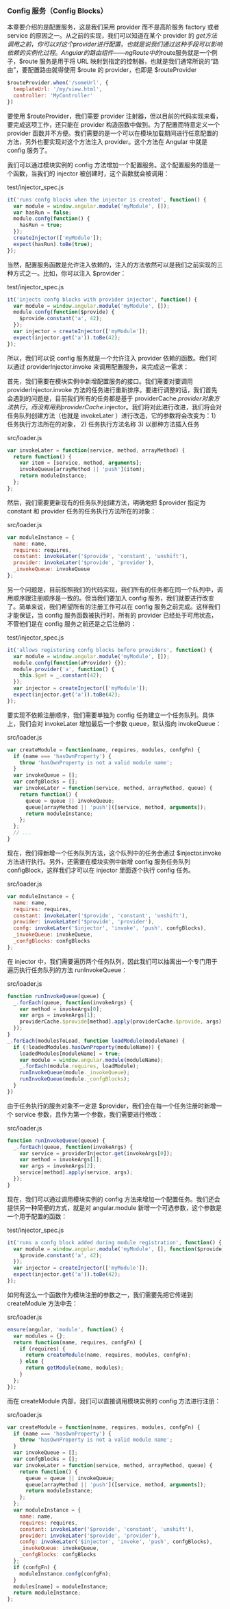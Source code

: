 ### Config 服务（Config Blocks）

本章要介绍的是配置服务，这是我们采用 provider 而不是高阶服务 factory 或者 service 的原因之一。从之前的实现，我们可以知道在某个 provider 的 $get 方法调用之前，你可以对这个 provider 进行配置，也就是说我们通过这种手段可以影响依赖的实例化过程。Angular的路由组件——ngRoute中的$route服务就是一个例子，$route 服务是用于将 URL 映射到指定的控制器，也就是我们通常所说的“路由”，要配置路由就得使用 $route 的 provider，也即是 $routeProvider

```js
$routeProvider.when('/someUrl', {
  templateUrl: '/my/view.html',
  controller: 'MyController'
})
```

要使用 $routeProvider，我们需要 provider 注射器，但以目前的代码实现来看，要完成这项工作，还只能在 provider 构造函数中做到。为了配置而特意定义一个 provider 函数并不方便。我们需要的是一个可以在模块加载期间进行任意配置的方法，另外也要实现对这个方法注入 provider。这个方法在 Angular 中就是 config 服务了。

我们可以通过模块实例的 config 方法增加一个配置服务。这个配置服务的值是一个函数，当我们的 injector 被创建时，这个函数就会被调用：

test/injector\_spec.js

```js
it('runs confg blocks when the injector is created', function() {
  var module = window.angular.module('myModule', []);
  var hasRun = false;
  module.confg(function() {
    hasRun = true;
  });
  createInjector(['myModule']);
  expect(hasRun).toBe(true);
});
```

当然，配置服务函数是允许注入依赖的，注入的方法依然可以是我们之前实现的三种方式之一。比如，你可以注入 $provider：

test/injector\_spec.js

```js
it('injects confg blocks with provider injector', function() {
  var module = window.angular.module('myModule', []);
  module.confg(function($provide) {
    $provide.constant('a', 42);
  });
  var injector = createInjector(['myModule']);
  expect(injector.get('a')).toBe(42);
});
```

所以，我们可以说 config 服务就是一个允许注入 provider 依赖的函数。我们可以通过 providerInjector.invoke 来调用配置服务，来完成这一需求：

首先，我们需要在模块实例中新增配置服务的接口。我们需要对要调用 providerInjector.invoke 方法的任务进行重新排序。要进行调整的话，我们首先会遇到的问题是，目前我们所有的任务都是基于 providerCache.$provider 对象方法执行，而没有用到 providerCache.$injector。我们将对此进行改进，我们将会对任务队列创建方法（也就是 invokeLater ）进行改造，它的参数将会改变为：1）任务执行方法所在的对象， 2\) 任务执行方法名称 3\) 以那种方法插入任务

src/loader.js

```js
var invokeLater = function(service, method, arrayMethod) {
  return function() {
    var item = [service, method, arguments];
    invokeQueue[arrayMethod || 'push'](item);
    return moduleInstance;
  };
};
```

然后，我们需要更新现有的任务队列创建方法，明确地把 $provider 指定为 constant 和 provider 任务的任务执行方法所在的对象：

src/loader.js

```js
var moduleInstance = {
  name: name,
  requires: requires,
  constant: invokeLater('$provide', 'constant', 'unshift'),
  provider: invokeLater('$provide', 'provider'),
  _invokeQueue: invokeQueue
};
```

另一个问题是，目前按照我们的代码实现，我们所有的任务都在同一个队列中，调用顺序跟注册顺序是一致的。但当我们要加入 config 服务，我们就要进行改变了。简单来说，我们希望所有的注册工作可以在 config 服务之前完成。这样我们才能保证，当 config 服务函数被执行时，所有的 provider 已经处于可用状态，不管他们是在 config 服务之前还是之后注册的：

test/injector\_spec.js

```js
it('allows registering confg blocks before providers', function() {
  var module = window.angular.module('myModule', []);
  module.confg(function(aProvider) {});
  module.provider('a', function() {
    this.$get = _.constant(42);
  });
  var injector = createInjector(['myModule']);
  expect(injector.get('a')).toBe(42);
});
```

要实现不依赖注册顺序，我们需要单独为 config 任务建立一个任务队列。具体上，我们会对 invokeLater 增加最后一个参数 queue，默认指向 invokeQueue：

src/loader.js

```js
var createModule = function(name, requires, modules, confgFn) {
  if (name === 'hasOwnProperty') {
    throw 'hasOwnProperty is not a valid module name';
  }
  var invokeQueue = [];
  var confgBlocks = [];
  var invokeLater = function(service, method, arrayMethod, queue) {
    return function() {
      queue = queue || invokeQueue;
      queue[arrayMethod || 'push']([service, method, arguments]);
      return moduleInstance;
    };
  };
  // ...
}
```

现在，我们得新增一个任务队列方法，这个队列中的任务会通过 $injector.invoke 方法进行执行。另外，还需要在模块实例中新增 config 服务任务队列 configBlock，这样我们才可以在 injector 里面逐个执行 config 任务。

src/loader.js

```js
var moduleInstance = {
  name: name,
  requires: requires,
  constant: invokeLater('$provide', 'constant', 'unshift'),
  provider: invokeLater('$provide', 'provider'),
  confg: invokeLater('$injector', 'invoke', 'push', confgBlocks),
  _invokeQueue: invokeQueue,
  _confgBlocks: confgBlocks
};
```

在 injector 中，我们需要遍历两个任务队列，因此我们可以抽离出一个专门用于遍历执行任务队列的方法 runInvokeQueue：

src/loader.js

```js
function runInvokeQueue(queue) {
  _.forEach(queue, function(invokeArgs) {
    var method = invokeArgs[0];
    var args = invokeArgs[1];
    providerCache.$provide[method].apply(providerCache.$provide, args);
  });
}
_.forEach(modulesToLoad, function loadModule(moduleName) {
  if (!loadedModules.hasOwnProperty(moduleName)) {
    loadedModules[moduleName] = true;
    var module = window.angular.module(moduleName);
    _.forEach(module.requires, loadModule);
    runInvokeQueue(module._invokeQueue);
    runInvokeQueue(module._confgBlocks);
  }
})
```

由于任务执行的服务对象不一定是 $provider，我们会在每一个任务注册时新增一个 service 参数，且作为第一个参数，我们需要进行修改：

src/loader.js

```js
function runInvokeQueue(queue) {
  _.forEach(queue, function(invokeArgs) {
    var service = providerInjector.get(invokeArgs[0]);
    var method = invokeArgs[1];
    var args = invokeArgs[2];
    service[method].apply(service, args);
  });
}
```

现在，我们可以通过调用模块实例的 config 方法来增加一个配置任务。我们还会提供另一种简便的方式，就是对 angular.module 新增一个可选参数，这个参数是一个用于配置的函数：

test/injector\_spec.js

```js
it('runs a confg block added during module registration', function() {
  var module = window.angular.module('myModule', [], function($provide) {
    $provide.constant('a', 42);
  });
  var injector = createInjector(['myModule']);
  expect(injector.get('a')).toBe(42);
});
```

如何有这么一个函数作为模块注册的参数之一，我们需要先把它传递到 createModule 方法中去：

src/loader.js

```js
ensure(angular, 'module', function() {
  var modules = {};
  return function(name, requires, confgFn) {
    if (requires) {
      return createModule(name, requires, modules, confgFn);
    } else {
      return getModule(name, modules);
    }
  };
});
```

而在 createModule 内部，我们可以直接调用模块实例的 config 方法进行注册：

src/loader.js

```js
var createModule = function(name, requires, modules, confgFn) {
  if (name === 'hasOwnProperty') {
    throw 'hasOwnProperty is not a valid module name';
  }
  var invokeQueue = [];
  var confgBlocks = [];
  var invokeLater = function(service, method, arrayMethod, queue) {
    return function() {
      queue = queue || invokeQueue;
      queue[arrayMethod || 'push']([service, method, arguments]);
      return moduleInstance;
    };
  };
  var moduleInstance = {
    name: name,
    requires: requires,
    constant: invokeLater('$provide', 'constant', 'unshift'),
    provider: invokeLater('$provide', 'provider'),
    confg: invokeLater('$injector', 'invoke', 'push', confgBlocks),
    _invokeQueue: invokeQueue,
    _confgBlocks: confgBlocks
  };
  if (confgFn) {
    moduleInstance.confg(confgFn);
  }
  modules[name] = moduleInstance;
  return moduleInstance;
};
```



